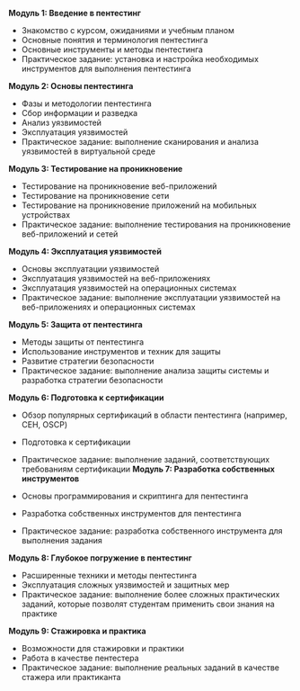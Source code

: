 **Модуль 1: Введение в пентестинг**

-   Знакомство с курсом, ожиданиями и учебным планом
-   Основные понятия и терминология пентестинга
-   Основные инструменты и методы пентестинга
-   Практическое задание: установка и настройка необходимых инструментов для выполнения пентестинга

**Модуль 2: Основы пентестинга**

-   Фазы и методологии пентестинга
-   Сбор информации и разведка
-   Анализ уязвимостей
-   Эксплуатация уязвимостей
-   Практическое задание: выполнение сканирования и анализа уязвимостей в виртуальной среде

**Модуль 3: Тестирование на проникновение**

-   Тестирование на проникновение веб-приложений
-   Тестирование на проникновение сети
-   Тестирование на проникновение приложений на мобильных устройствах
-   Практическое задание: выполнение тестирования на проникновение веб-приложений и сетей

**Модуль 4: Эксплуатация уязвимостей**

-   Основы эксплуатации уязвимостей
-   Эксплуатация уязвимостей на веб-приложениях
-   Эксплуатация уязвимостей на операционных системах
-   Практическое задание: выполнение эксплуатации уязвимостей на веб-приложениях и операционных системах

**Модуль 5: Защита от пентестинга**

-   Методы защиты от пентестинга
-   Использование инструментов и техник для защиты
-   Развитие стратегии безопасности
-   Практическое задание: выполнение анализа защиты системы и разработка стратегии безопасности

**Модуль 6: Подготовка к сертификации**

-   Обзор популярных сертификаций в области пентестинга (например, CEH, OSCP)
-   Подготовка к сертификации
- Практическое задание: выполнение заданий, соответствующих требованиям сертификации
**Модуль 7: Разработка собственных инструментов**

-   Основы программирования и скриптинга для пентестинга
-   Разработка собственных инструментов для пентестинга
-   Практическое задание: разработка собственного инструмента для выполнения задания

**Модуль 8: Глубокое погружение в пентестинг**

-   Расширенные техники и методы пентестинга
-   Эксплуатация сложных уязвимостей и защитных мер
-   Практическое задание: выполнение более сложных практических заданий, которые позволят студентам применить свои знания на практике

**Модуль 9: Стажировка и практика**

-   Возможности для стажировки и практики
-   Работа в качестве пентестера
-   Практическое задание: выполнение реальных заданий в качестве стажера или практиканта